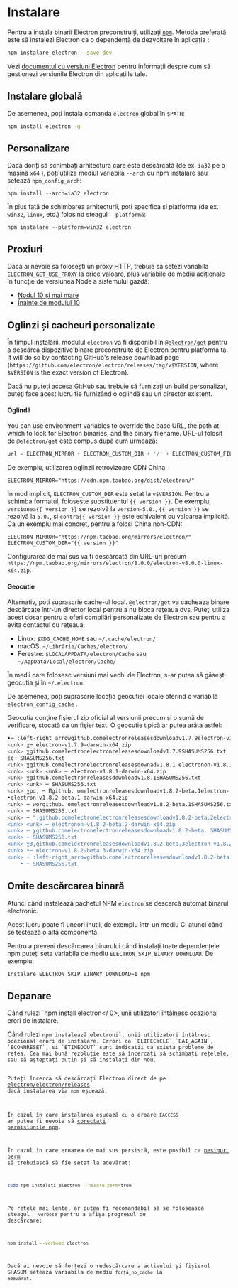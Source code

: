 # Instalare

Pentru a instala binarii Electron preconstruiți, utilizați [`npm`](https://docs.npmjs.com). Metoda preferată este să instalezi Electron ca o dependență de dezvoltare în aplicația :

```sh
npm instalare electron --save-dev
```

Vezi [documentul cu versiuni Electron](./electron-versioning.md) pentru informații despre cum să gestionezi versiunile Electron din aplicațiile tale.

## Instalare globală

De asemenea, poți instala comanda `electron` global în `$PATH`:

```sh
npm install electron -g
```

## Personalizare

Dacă doriți să schimbați arhitectura care este descărcată (de ex. `ia32` pe o mașină `x64` ), poți utiliza mediul variabila `--arch` cu npm instalare sau setează `npm_config_arch`:

```shell
npm install --arch=ia32 electron
```

În plus față de schimbarea arhitecturii, poți specifica și platforma (de ex. `win32`, `linux`, etc.) folosind steagul `--platformă`:

```shell
npm instalare --platform=win32 electron
```

## Proxiuri

Dacă ai nevoie să folosești un proxy HTTP, trebuie să setezi variabila `ELECTRON_GET_USE_PROXY` la orice valoare, plus variabile de mediu adiționale în funcție de versiunea Node a sistemului gazdă:

* [Nodul 10 și mai mare](https://github.com/gajus/global-agent/blob/v2.1.5/README.md#environment-variables)
* [Înainte de modulul 10](https://github.com/np-maintain/global-tunnel/blob/v2.7.1/README.md#auto-config)

## Oglinzi și cacheuri personalizate

În timpul instalării, modulul `electron` va fi disponibil în [`@electron/get`](https://github.com/electron/get) pentru a descărca dispozitive binare preconstruite de Electron pentru platforma ta. It will do so by contacting GitHub's release download page (`https://github.com/electron/electron/releases/tag/v$VERSION`, where `$VERSION` is the exact version of Electron).

Dacă nu puteți accesa GitHub sau trebuie să furnizați un build personalizat, puteţi face acest lucru fie furnizând o oglindă sau un director existent.

#### Oglindă

You can use environment variables to override the base URL, the path at which to look for Electron binaries, and the binary filename. URL-ul folosit de `@electron/get` este compus după cum urmează:

```javascript
url = ELECTRON_MIRROR + ELECTRON_CUSTOM_DIR + '/' + ELECTRON_CUSTOM_FILENAME
```

De exemplu, utilizarea oglinzii retrovizoare CDN China:

```shell
ELECTRON_MIRROR="https://cdn.npm.taobao.org/dist/electron/"
```

În mod implicit, `ELECTRON_CUSTOM_DIR` este setat la `v$VERSION`. Pentru a schimba formatul, folosește substituentul `{{ version }}`. De exemplu, `versiunea{{ version }}` se rezolvă la `version-5.0.`, `{{ version }}` se rezolvă la `5.0.`, și `contra{{ version }}` este echivalent cu valoarea implicită. Ca un exemplu mai concret, pentru a folosi China non-CDN:

```shell
ELECTRON_MIRROR="https://npm.taobao.org/mirrors/electron/"
ELECTRON_CUSTOM_DIR="{{ version }}"
```

Configurarea de mai sus va fi descărcată din URL-uri precum `https://npm.taobao.org/mirrors/electron/8.0.0/electron-v8.0.0-linux-x64.zip`.

#### Geocutie

Alternativ, poți suprascrie cache-ul local. `@electron/get` va cacheaza binare descărcate într-un director local pentru a nu bloca rețeaua dvs. Puteţi utiliza acest dosar pentru a oferi compilări personalizate de Electron sau pentru a evita contactul cu reţeaua.

* Linux: `$XDG_CACHE_HOME` sau `~/.cache/electron/`
* macOS: `~/Librărie/Caches/electron/`
* Ferestre: `$LOCALAPPDATA/electron/Cache` sau `~/AppData/Local/electron/Cache/`

În medii care folosesc versiuni mai vechi de Electron, s-ar putea să găsești geocutia și în `~/.electron`.

De asemenea, poți suprascrie locația geocutiei locale oferind o variabilă `electron_config_cache` .

Geocutia conţine fişierul zip oficial al versiunii precum şi o sumă de verificare, stocată ca un fişier text. O geocutie tipică ar putea arăta astfel:

```sh
•─ :left-right_arrowgithub.comelectronreleasesdownloadv1.7.9electron-v1.7.9-darwin-x64.zip
<unk> χ─ electron-v1.7.9-darwin-x64.zip
<unk> χgithub.comelectronelectronreleasesdownloadv1.7.9SHASUMS256.txt
έέ─ SHASUMS256.txt
<unk> χgithub.comelectronelectronreleasesdownadv1.8.1 electronon-v1.8.1-darwin-x64. ip
<unk> <unk> <unk> ─ electron-v1.8.1-darwin-x64.zip
<unk> χgithub.comelectronreleasesdownloadv1.8.1SHASUMS256.txt
<unk> <unk> ─ SHASUMS256.txt
<unk> χρα, ─ Πgithub. omelectronreleasesdownloadv1.8.2-beta.1electron- v1.8.2-beta.1-darwin-x64.zip
•electron-v1.8.2-beta.1-darwin-x64.zip
<unk> ─ worgithub. omelectronreleasesdownloadv1.8.2-beta.1SHASUMS256.txt
<unk> ─ SHASUMS256.txt
<unk> ─ ",github.comelectronelectronreleasesdownloadv1.8.2-beta.2electron-v1.8.2-beta.2-beta.2-darwin-x64.zip
<unk> <unk> ─ electronon-v1.8.2-beta.2-darwin-x64.zip
<unk> ─ χgithub.comelectronelectronreleasesdownloadv1.8.2-beta. SHASUMS256.txt
<unk> ─ SHASUMS256.txt
<unk> χ3,github.comelectronreleasesdownloadv1.8.2-beta.3electron-v1.8.2-beta.3-darwin-x64. ip
<unk> •─ electron-v1.8.2-beta.3-darwin-x64.zip
<unk> ─ :left-right_arrowgithub.comelectronreleasesdownloadv1.8.2-beta.3SHASUMS256.txt
    • ─ SHASUMS256.txt
```

## Omite descărcarea binară

Atunci când instalează pachetul NPM `electron` se descarcă automat binarul electronic.

Acest lucru poate fi uneori inutil, de exemplu într-un mediu CI atunci când se testează o altă componentă.

Pentru a preveni descărcarea binarului când instalați toate dependențele npm puteți seta variabila de mediu `ELECTRON_SKIP_BINARY_DOWNLOAD`. De exemplu:

```sh
Instalare ELECTRON_SKIP_BINARY_DOWNLOAD=1 npm
```

## Depanare

Când rulezi `npm install electron</ 0>, unii utilizatori întâlnesc ocazional erori de instalare.</p>

<p spaces-before="0">Când rulezi <code>npm instalează electroni`, unii utilizatori întâlnesc ocazional erori de instalare. Errori ca `ELIFECYCLE`,`EAI_AGAIN`, `ECONNRESET`, si `ETIMEDOUT` sunt indicatii ca exista probleme de retea. Cea mai bună rezoluție este să încercați să schimbați rețelele, sau să așteptați puțin și să instalați din nou.

Puteți încerca să descărcați Electron direct de pe [electron/electron/releases](https://github.com/electron/electron/releases) dacă instalarea via `npm` eșuează.

În cazul în care instalarea eșuează cu o eroare `EACCESS` ar putea fi nevoie să [corectați permisiunile npm](https://docs.npmjs.com/getting-started/fixing-npm-permissions).

În cazul în care eroarea de mai sus persistă, este posibil ca [nesigur perm](https://docs.npmjs.com/misc/config#unsafe-perm) să trebuiască să fie setat la adevărat:

```sh
sudo npm instalați electron --nesafe-perm=true
```

Pe rețele mai lente, ar putea fi recomandabil să se folosească steagul `--verbose` pentru a afișa progresul de descărcare:

```sh
npm install --verbose electron
```

Dacă ai nevoie să forțezi o redescărcare a activului și fișierul SHASUM setează variabila de mediu `forță_no_cache` la `adevărat`.
